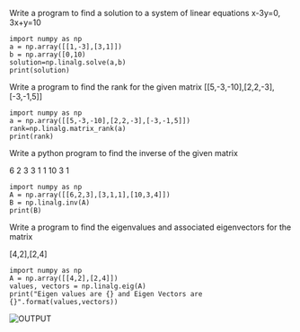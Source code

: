 Write a program to find a solution to a system of linear equations x-3y=0, 3x+y=10

```
import numpy as np
a = np.array([[1,-3],[3,1]])
b = np.array([0,10)
solution=np.linalg.solve(a,b)
print(solution)
```


Write a program to find the rank for the given matrix [[5,-3,-10],[2,2,-3],[-3,-1,5]]

```
import numpy as np
a = np.array([[5,-3,-10],[2,2,-3],[-3,-1,5]])
rank=np.linalg.matrix_rank(a)
print(rank)
```
Write a python program to find the inverse of the given matrix

6  2 3
3  1 1
10 3 1

```
import numpy as np
A = np.array([[6,2,3],[3,1,1],[10,3,4]])
B = np.linalg.inv(A)
print(B)

```

Write a program to find the eigenvalues and associated eigenvectors for the matrix

[4,2],[2,4]
```
import numpy as np
A = np.array([[4,2],[2,4]])
values, vectors = np.linalg.eig(A)
print("Eigen values are {} and Eigen Vectors are {}".format(values,vectors))

```

![OUTPUT](./images/filename.png)
